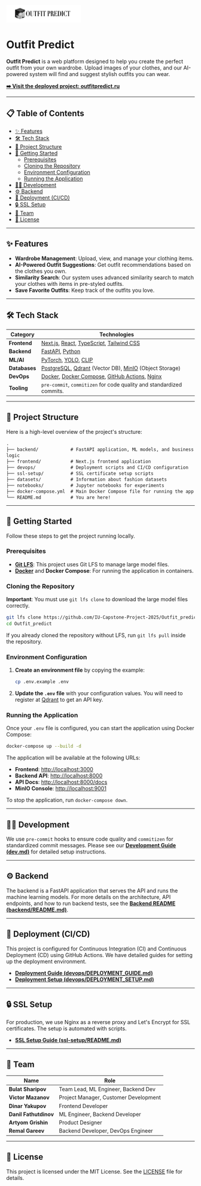 <img src="logo.png" alt="Outfit Predict Logo" width="200"/>

# Outfit Predict

**Outfit Predict** is a web platform designed to help you create the perfect outfit from your own wardrobe. Upload images of your clothes, and our AI-powered system will find and suggest stylish outfits you can wear.

**[➡️ Visit the deployed project: outfitpredict.ru](https://outfitpredict.ru)**

---

## 📋 Table of Contents

- [✨ Features](#-features)
- [🛠️ Tech Stack](#️-tech-stack)
- [📂 Project Structure](#-project-structure)
- [🚀 Getting Started](#-getting-started)
  - [Prerequisites](#prerequisites)
  - [Cloning the Repository](#cloning-the-repository)
  - [Environment Configuration](#environment-configuration)
  - [Running the Application](#running-the-application)
- [🧑‍💻 Development](#-development)
- [⚙️ Backend](#️-backend)
- [🚢 Deployment (CI/CD)](#-deployment-cicd)
- [🔒 SSL Setup](#-ssl-setup)
- [👥 Team](#-team)
- [📜 License](#-license)

---

## ✨ Features

- **Wardrobe Management**: Upload, view, and manage your clothing items.
- **AI-Powered Outfit Suggestions**: Get outfit recommendations based on the clothes you own.
- **Similarity Search**: Our system uses advanced similarity search to match your clothes with items in pre-styled outfits.
- **Save Favorite Outfits**: Keep track of the outfits you love.

---

## 🛠️ Tech Stack

| Category      | Technologies                                                                                              |
|---------------|-----------------------------------------------------------------------------------------------------------|
| **Frontend**  | [Next.js](https://nextjs.org/), [React](https://reactjs.org/), [TypeScript](https://www.typescriptlang.org/), [Tailwind CSS](https://tailwindcss.com/) |
| **Backend**   | [FastAPI](https://fastapi.tiangolo.com/), [Python](https://www.python.org/)                                |
| **ML/AI**     | [PyTorch](https://pytorch.org/), [YOLO](https://github.com/ultralytics/yolov5), [CLIP](https://github.com/openai/CLIP) |
| **Databases** | [PostgreSQL](https://www.postgresql.org/), [Qdrant](https://qdrant.tech/) (Vector DB), [MinIO](https://min.io/) (Object Storage) |
| **DevOps**    | [Docker](https://www.docker.com/), [Docker Compose](https://docs.docker.com/compose/), [GitHub Actions](https://github.com/features/actions), [Nginx](https://www.nginx.com/) |
| **Tooling**   | `pre-commit`, `commitizen` for code quality and standardized commits.                                     |

---

## 📂 Project Structure

Here is a high-level overview of the project's structure:

```
.
├── backend/            # FastAPI application, ML models, and business logic
├── frontend/           # Next.js frontend application
├── devops/             # Deployment scripts and CI/CD configuration
├── ssl-setup/          # SSL certificate setup scripts
├── datasets/           # Information about fashion datasets
├── notebooks/          # Jupyter notebooks for experiments
├── docker-compose.yml  # Main Docker Compose file for running the app
└── README.md           # You are here!
```

---

## 🚀 Getting Started

Follow these steps to get the project running locally.

### Prerequisites

- [**Git LFS**](https://git-lfs.github.com/): This project uses Git LFS to manage large model files.
- [**Docker**](https://www.docker.com/products/docker-desktop/) and **Docker Compose**: For running the application in containers.

### Cloning the Repository

**Important**: You must use `git lfs clone` to download the large model files correctly.

```bash
git lfs clone https://github.com/IU-Capstone-Project-2025/Outfit_predict.git
cd Outfit_predict
```

If you already cloned the repository without LFS, run `git lfs pull` inside the repository.

### Environment Configuration

1.  **Create an environment file** by copying the example:
    ```bash
    cp .env.example .env
    ```

2.  **Update the `.env` file** with your configuration values. You will need to register at [Qdrant](https://qdrant.tech/) to get an API key.

### Running the Application

Once your `.env` file is configured, you can start the application using Docker Compose:

```bash
docker-compose up --build -d
```

The application will be available at the following URLs:

- **Frontend**: [http://localhost:3000](http://localhost:3000)
- **Backend API**: [http://localhost:8000](http://localhost:8000)
- **API Docs**: [http://localhost:8000/docs](http://localhost:8000/docs)
- **MinIO Console**: [http://localhost:9001](http://localhost:9001)

To stop the application, run `docker-compose down`.

---

## 🧑‍💻 Development

We use `pre-commit` hooks to ensure code quality and `commitizen` for standardized commit messages. Please see our **[Development Guide (dev.md)](dev.md)** for detailed setup instructions.

---

## ⚙️ Backend

The backend is a FastAPI application that serves the API and runs the machine learning models. For more details on the architecture, API endpoints, and how to run backend tests, see the **[Backend README (backend/README.md)](backend/README.md)**.

---

## 🚢 Deployment (CI/CD)

This project is configured for Continuous Integration (CI) and Continuous Deployment (CD) using GitHub Actions. We have detailed guides for setting up the deployment environment.

- **[Deployment Guide (devops/DEPLOYMENT_GUIDE.md)](devops/DEPLOYMENT_GUIDE.md)**
- **[Deployment Setup (devops/DEPLOYMENT_SETUP.md)](devops/DEPLOYMENT_SETUP.md)**

---

## 🔒 SSL Setup

For production, we use Nginx as a reverse proxy and Let's Encrypt for SSL certificates. The setup is automated with scripts.

- **[SSL Setup Guide (ssl-setup/README.md)](ssl-setup/README.md)**

---

## 👥 Team

| Name                | Role                                 |
|---------------------|--------------------------------------|
| **Bulat Sharipov**  | Team Lead, ML Engineer, Backend Dev  |
| **Victor Mazanov**  | Project Manager, Customer Development |
| **Dinar Yakupov**   | Frontend Developer                   |
| **Danil Fathutdinov**| ML Engineer, Backend Developer       |
| **Artyom Grishin**  | Product Designer                     |
| **Remal Gareev**    | Backend Developer, DevOps Engineer   |

---

## 📜 License

This project is licensed under the MIT License. See the [LICENSE](LICENSE) file for details.
